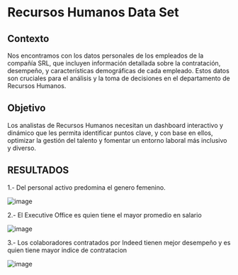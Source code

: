 # Recursos Humanos Data Set
## Contexto
Nos encontramos con los datos personales de los empleados de la compañía SRL, que 
incluyen información detallada sobre la contratación, desempeño, y características 
demográficas de cada empleado. Estos datos son cruciales para el análisis y la toma de 
decisiones en el departamento de Recursos Humanos.

## Objetivo
Los analistas de Recursos Humanos necesitan un dashboard interactivo y dinámico que les 
permita identificar puntos clave, y con base en ellos, optimizar la gestión del talento y 
fomentar un entorno laboral más inclusivo y diverso.

## RESULTADOS
1.- Del personal activo predomina el genero femenino.

![image](https://github.com/user-attachments/assets/1acda8c2-37bc-4312-9579-e735a8c3b6c3)

2.- El Executive Office es quien tiene el mayor promedio en salario

![image](https://github.com/user-attachments/assets/77e93476-0f79-439c-aef1-eaa88f4efbbf)

3.- Los colaboradores contratados por Indeed tienen mejor desempeño y es quien tiene mayor indice de contratacion

![image](https://github.com/user-attachments/assets/1695b2e7-62fc-4ede-9c43-19be045136e6)
